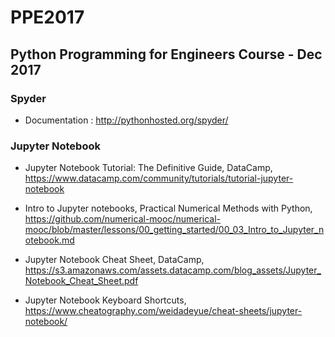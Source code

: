# PPE2017

## Python Programming for Engineers Course - Dec 2017

### Spyder

- Documentation : <http://pythonhosted.org/spyder/>

### Jupyter Notebook

- Jupyter Notebook Tutorial: The Definitive Guide, DataCamp, <https://www.datacamp.com/community/tutorials/tutorial-jupyter-notebook>
- Intro to Jupyter notebooks, Practical Numerical Methods with Python, <https://github.com/numerical-mooc/numerical-mooc/blob/master/lessons/00_getting_started/00_03_Intro_to_Jupyter_notebook.md>

- Jupyter Notebook Cheat Sheet, DataCamp,  <https://s3.amazonaws.com/assets.datacamp.com/blog_assets/Jupyter_Notebook_Cheat_Sheet.pdf>
- Jupyter Notebook Keyboard Shortcuts, <https://www.cheatography.com/weidadeyue/cheat-sheets/jupyter-notebook/>